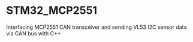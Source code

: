 # STM32_MCP2551
Interfacing MCP2551 CAN transceiver and sending VL53 I2C sensor data via CAN bus with C++
